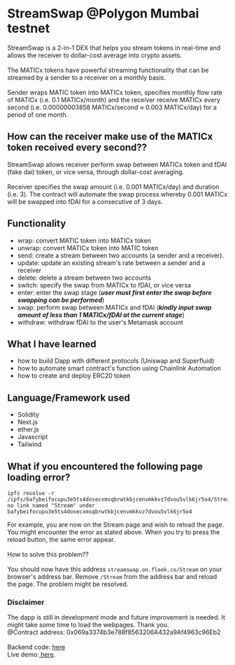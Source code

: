 # StreamSwap @Polygon Mumbai testnet

StreamSwap is a 2-in-1 DEX that helps you stream tokens in real-time and allows the receiver to dollar-cost average into crypto assets.
<br/><br/>
The MATICx tokens have powerful streaming functionality that can be streamed by a sender to a receiver on a monthly basis.
<br/><br/>
Sender wraps MATIC token into MATICx token, specifies monthly flow rate of MATICx (i.e. 0.1 MATICx/month) and the receiver receive MATICx every second (i.e. 0.00000003858 MATICx/second ≈ 0.003 MATICx/day) for a period of one month.
<br/>

## **How can the receiver make use of the MATICx token received every second??**

StreamSwap allows receiver perform swap between MATICx token and fDAI (fake dai) token, or vice versa, through dollar-cost averaging.
<br/><br/>
Receiver specifies the swap amount (i.e. 0.001 MATICx/day) and duration (i.e. 3). The contract will automate the swap process whereby 0.001 MATICx will be swapped into fDAI for a consecutive of 3 days.

## **Functionality**

-   wrap: convert MATIC token into MATICx token
-   unwrap: convert MATICx token into MATIC token
-   send: create a stream between two accounts (a sender and a receiver).
-   update: update an existing stream's rate between a sender and a receiver
-   delete: delete a stream between two accounts
-   switch: specify the swap from MATICx to fDAI, or vice versa
-   enter: enter the swap stage (**_user must first enter the swap before swapping can be performed_**)
-   swap: perform swap between MATICx and fDAI (**_kindly input swap amount of less than 1 MATICx/fDAI at the current stage_**)
-   withdraw: withdraw fDAI to the user's Metamask account

## **What I have learned**

-   how to build Dapp with different protocols (Uniswap and Superfluid)
-   how to automate smart contract's function using Chainlink Automation
-   how to create and deploy ERC20 token

## **Language/Framework used**

-   Solidity
-   Next.js
-   ether.js
-   Javascript
-   Tailwind

## **What if you encountered the following page loading error?**

```
ipfs resolve -r /ipfs/bafybeifocupu3e5ts4dosecxmsqbrwtkbjcenvmkkvz7dvou5vlk6jr5o4/Stream: no link named "Stream" under bafybeifocupu3e5ts4dosecxmsqbrwtkbjcenvmkkvz7dvou5vlk6jr5o4
```

For example, you are now on the Stream page and wish to reload the page. You might encounter the error as stated above. When you try to press the reload button, the same error appear. <br/><br/>
How to solve this problem??<br/><br/>
You should now have this address `streamswap.on.fleek.co/Stream` on your browser's address bar. Remove `/Stream` from the address bar and reload the page. The problem might be resolved.

### **Disclaimer**

The dapp is still in development mode and future improvement is needed. It might take some time to load the webpages.
Thank you.
<br/>
@Contract address: 0x069a3374b3e788f8563206A432a9Af4963c96Eb2 <br/><br/>
Backend code: <a href="https://github.com/meikei-99/StreamSwap_Backend" target="_blank">here</a> <br/>
Live demo:<a href="https://streamswap.on.fleek.co/" target="_blank"> here</a>.
